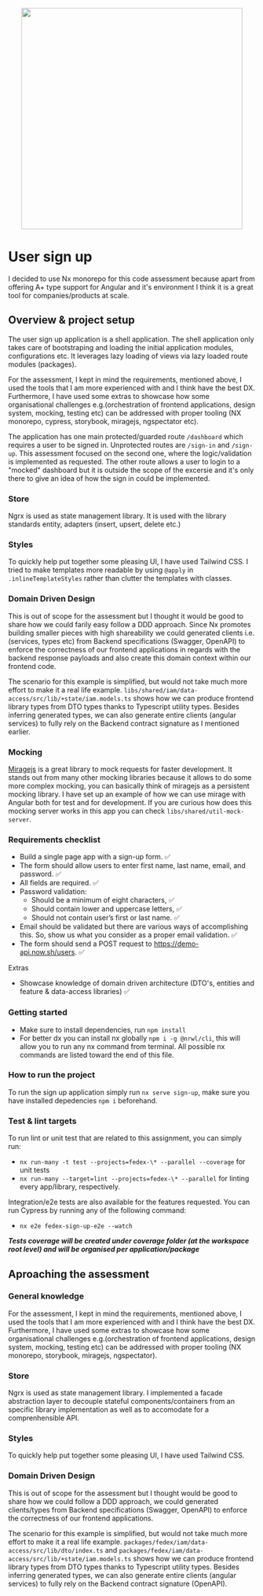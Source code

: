 <p align="center"><img src="https://logos-marcas.com/wp-content/uploads/2020/04/FedEx-Logo.png" width="450"></p>

# User sign up

I decided to use Nx monorepo for this code assessment because apart from offering A+ type support for Angular and it's environment I think it is a great tool for companies/products at scale.

## Overview & project setup

The user sign up application is a shell application. The shell application only takes care of bootstraping and loading the initial application modules, configurations etc. It leverages lazy loading of views via lazy loaded route modules (packages).

For the assessment, I kept in mind the requirements, mentioned above, I used the tools that I am more experienced with and I think have the best DX. Furthermore, I have used some extras to showcase how some organisational challenges e.g.(orchestration of frontend applications, design system, mocking, testing etc) can be addressed with proper tooling (NX monorepo, cypress, storybook, miragejs, ngspectator etc).

The application has one main protected/guarded route `/dashboard` which requires a user to be signed in. Unprotected routes are `/sign-in` and `/sign-up`. This assessment focused on the second one, where the logic/validation is implemented as requested. The other route allows a user to login to a "mocked" dashboard but it is outside the scope of the excersie and it's only there to give an idea of how the sign in could be implemented.

### Store

Ngrx is used as state management library. It is used with the library standards entity, adapters (insert, upsert, delete etc.)

### Styles

To quickly help put together some pleasing UI, I have used Tailwind CSS. I tried to make templates more readable by using `@apply` in `.inlineTemplateStyles` rather than clutter the templates with classes.

### Domain Driven Design

This is out of scope for the assessment but I thought it would be good to share how we could farily easy follow a DDD approach. Since Nx promotes building smaller pieces with high shareability we could generated clients i.e.(services, types etc) from Backend specifications (Swagger, OpenAPI) to enforce the correctness of our frontend applications in regards with the backend response payloads and also create this domain context within our frontend code.

The scenario for this example is simplified, but would not take much more effort to make it a real life example. `libs/shared/iam/data-access/src/lib/+state/iam.models.ts` shows how we can produce frontend library types from DTO types thanks to Typescript utility types. Besides inferring generated types, we can also generate entire clients (angular services) to fully rely on the Backend contract signature as I mentioned earlier.

### Mocking

[Miragejs](https://miragejs.com/) is a great library to mock requests for faster development. It stands out from many other mocking libraries because it allows to do some more complex mocking, you can basically think of miragejs as a persistent mocking library. I have set up an example of how we can use mirage with Angular both for test and for development. If you are curious how does this mocking server works in this app you can check `libs/shared/util-mock-server`.

### Requirements checklist

- Build a single page app with a sign-up form. ✅
- The form should allow users to enter first name, last name, email, and password. ✅
- All fields are required. ✅
- Password validation:
  - Should be a minimum of eight characters, ✅
  - Should contain lower and uppercase letters, ✅
  - Should not contain user’s first or last name. ✅
- Email should be validated but there are various ways of accomplishing this. So, show us what
  you consider as a proper email validation. ✅
- The form should send a POST request to <https://demo-api.now.sh/users>. ✅

Extras

- Showcase knowledge of domain driven architecture (DTO's, entities and feature & data-access libraries) ✅

### Getting started

- Make sure to install dependencies, run `npm install`
- For better dx you can install nx globally `npm i -g @nrwl/cli`, this will allow you to run any nx command from terminal. All possible nx commands are listed toward the end of this file.

### How to run the project

To run the sign up application simply run `nx serve sign-up`, make sure you have installed depedencies `npm i` beforehand.

### Test & lint targets

To run lint or unit test that are related to this assignment, you can simply run:

- `nx run-many -t test --projects=fedex-\* --parallel --coverage` for unit tests
- `nx run-many --target=lint --projects=fedex-\* --parallel` for linting every app/library, respectively.

Integration/e2e tests are also available for the features requested. You can run Cypress by running any of the following command:

- `nx e2e fedex-sign-up-e2e --watch`

**_Tests coverage will be created under coverage folder (at the workspace root level) and will be organised per application/package_**

## Aproaching the assessment

### General knowledge

For the assessment, I kept in mind the requirements, mentioned above, I used the tools that I am more experienced with and I think have the best DX. Furthermore, I have used some extras to showcase how some organisational challenges e.g.(orchestration of frontend applications, design system, mocking, testing etc) can be addressed with proper tooling (NX monorepo, storybook, miragejs, ngspectator).

### Store

Ngrx is used as state management library. I implemented a facade abstraction layer to decouple stateful components/containers from an specific library implementation as well as to accomodate for a comprenhensible API.

### Styles

To quickly help put together some pleasing UI, I have used Tailwind CSS.

### Domain Driven Design

This is out of scope for the assessment but I thought would be good to share how we could follow a DDD approach, we could generated clients/types from Backend specifications (Swagger, OpenAPI) to enforce the correctness of our frontend applications.

The scenario for this example is simplified, but would not take much more effort to make it a real life example. `packages/fedex/iam/data-access/src/lib/dto/index.ts` and `packages/fedex/iam/data-access/src/lib/+state/iam.models.ts` shows how we can produce frontend library types from DTO types thanks to Typescript utility types. Besides inferring generated types, we can also generate entire clients (angular services) to fully rely on the Backend contract signature (OpenAPI).
